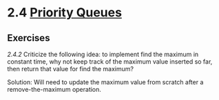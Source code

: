 # 2.4 [Priority Queues](https://algs4.cs.princeton.edu/24pq)

## Exercises

_2.4.2_ Criticize the following idea: to implement find the maximum in constant time, why not keep track of the maximum value inserted so far, then return that value for find the maximum?

Solution: Will need to update the maximum value from scratch after a remove-the-maximum operation. 

[//]: #
(TODO Creative Problems)
